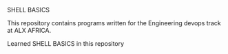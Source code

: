 SHELL BASICS

This repository contains programs written for the Engineering devops track at ALX AFRICA.

Learned SHELL BASICS in this repository 
